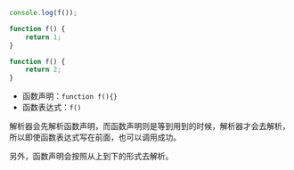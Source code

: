 ```javascript
console.log(f());

function f() {
    return 1;
}

function f() {
    return 2;
}
```

- 函数声明：`function f(){}`
- 函数表达式：`f()`

解析器会先解析函数声明，而函数声明则是等到用到的时候，解析器才会去解析，所以即使函数表达式写在前面，也可以调用成功。

另外，函数声明会按照从上到下的形式去解析。